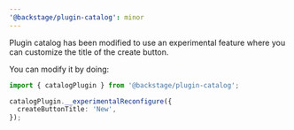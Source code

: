 ```yaml
---
'@backstage/plugin-catalog': minor
---
```


Plugin catalog has been modified to use an experimental feature where you can customize the title of the create button.

You can modify it by doing:

```typescript jsx
import { catalogPlugin } from '@backstage/plugin-catalog';

catalogPlugin.__experimentalReconfigure({
  createButtonTitle: 'New',
});
```
